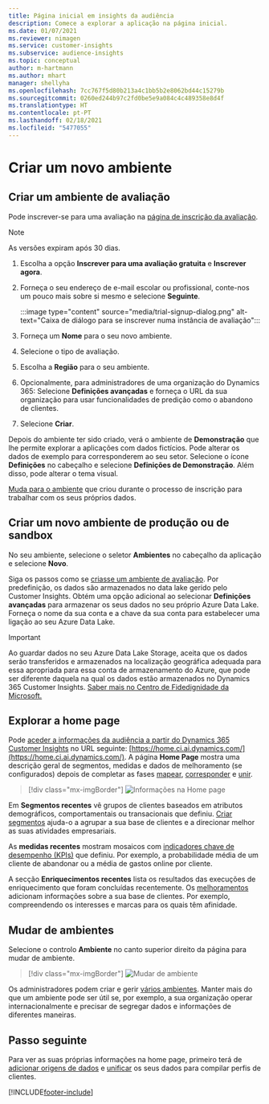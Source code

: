 ```yaml
---
title: Página inicial em insights da audiência
description: Comece a explorar a aplicação na página inicial.
ms.date: 01/07/2021
ms.reviewer: nimagen
ms.service: customer-insights
ms.subservice: audience-insights
ms.topic: conceptual
author: m-hartmann
ms.author: mhart
manager: shellyha
ms.openlocfilehash: 7cc767f5d80b213a4c1bb5b2e8062bd44c15279b
ms.sourcegitcommit: 0260ed244b97c2fd0be5e9a084c4c489358e8d4f
ms.translationtype: HT
ms.contentlocale: pt-PT
ms.lasthandoff: 02/18/2021
ms.locfileid: "5477055"
---
```

# <a name="create-a-new-environment"></a>Criar um novo ambiente

## <a name="create-a-trial-environment"></a>Criar um ambiente de avaliação

Pode inscrever-se para uma avaliação na [página de inscrição da avaliação](https://dynamics.microsoft.com/get-started/free-trial/?appname=customerinsights). 

> [!NOTE]
> As versões expiram após 30 dias.

1. Escolha a opção **Inscrever para uma avaliação gratuita** e **Inscrever agora**.

1. Forneça o seu endereço de e-mail escolar ou profissional, conte-nos um pouco mais sobre si mesmo e selecione **Seguinte**.

   :::image type="content" source="media/trial-signup-dialog.png" alt-text="Caixa de diálogo para se inscrever numa instância de avaliação":::

1. Forneça um **Nome** para o seu novo ambiente. 

1. Selecione o tipo de avaliação.

1. Escolha a **Região** para o seu ambiente.

1. Opcionalmente, para administradores de uma organização do Dynamics 365: Selecione **Definições avançadas** e forneça o URL da sua organização para usar funcionalidades de predição como o abandono de clientes.

1. Selecione **Criar**. 

Depois do ambiente ter sido criado, verá o ambiente de **Demonstração** que lhe permite explorar a aplicações com dados fictícios. Pode alterar os dados de exemplo para corresponderem ao seu setor. Selecione o ícone **Definições** no cabeçalho e selecione **Definições de Demonstração**. Além disso, pode alterar o tema visual. 

[Muda para o ambiente](#switch-environments) que criou durante o processo de inscrição para trabalhar com os seus próprios dados.

## <a name="create-a-new-production-or-sandbox-environment"></a>Criar um novo ambiente de produção ou de sandbox

No seu ambiente, selecione o seletor **Ambientes** no cabeçalho da aplicação e selecione **Novo**.

Siga os passos como se [criasse um ambiente de avaliação](#create-a-trial-environment). Por predefinição, os dados são armazenados no data lake gerido pelo Customer Insights. Obtém uma opção adicional ao selecionar **Definições avançadas** para armazenar os seus dados no seu próprio Azure Data Lake. Forneça o nome da sua conta e a chave da sua conta para estabelecer uma ligação ao seu Azure Data Lake. 

> [!IMPORTANT]
> Ao guardar dados no seu Azure Data Lake Storage, aceita que os dados serão transferidos e armazenados na localização geográfica adequada para essa apropriada para essa conta de armazenamento do Azure, que pode ser diferente daquela na qual os dados estão armazenados no Dynamics 365 Customer Insights. [Saber mais no Centro de Fidedignidade da Microsoft.](https://www.microsoft.com/trust-center)

## <a name="explore-the-home-page"></a>Explorar a home page

Pode [aceder a informações da audiência a partir do Dynamics 365 Customer Insights](https://home.ci.ai.dynamics.com/) no URL seguinte: [https://home.ci.ai.dynamics.com/](https://home.ci.ai.dynamics.com/).
A página **Home Page** mostra uma descrição geral de segmentos, medidas e dados de melhoramento (se configurados) depois de completar as fases [mapear](map-entities.md), [corresponder](match-entities.md) e [unir](merge-entities.md).

> [!div class="mx-imgBorder"] 
> ![Informações na Home page](media/home-page-insights.png "Informações na Home page")

Em **Segmentos recentes** vê grupos de clientes baseados em atributos demográficos, comportamentais ou transacionais que definiu. [Criar segmentos](segments.md) ajuda-o a agrupar a sua base de clientes e a direcionar melhor as suas atividades empresariais.

As **medidas recentes** mostram mosaicos com [indicadores chave de desempenho (KPIs)](measures.md) que definiu. Por exemplo, a probabilidade média de um cliente de abandonar ou a média de gastos online por cliente.

A secção **Enriquecimentos recentes** lista os resultados das execuções de enriquecimento que foram concluídas recentemente. Os [melhoramentos](enrichment-hub.md) adicionam informações sobre a sua base de clientes. Por exemplo, compreendendo os interesses e marcas para os quais têm afinidade.

## <a name="switch-environments"></a>Mudar de ambientes

Selecione o controlo **Ambiente** no canto superior direito da página para mudar de ambiente.

> [!div class="mx-imgBorder"] 
> ![Mudar de ambiente](media/home-page-environment-switcher.png "Mudar de ambiente")

Os administradores podem criar e gerir [vários ambientes](manage-environments.md). Manter mais do que um ambiente pode ser útil se, por exemplo, a sua organização operar internacionalmente e precisar de segregar dados e informações de diferentes maneiras.

## <a name="next-step"></a>Passo seguinte

Para ver as suas próprias informações na home page, primeiro terá de [adicionar origens de dados](data-sources.md) e [unificar](data-unification.md) os seus dados para compilar perfis de clientes.


[!INCLUDE[footer-include](../includes/footer-banner.md)]